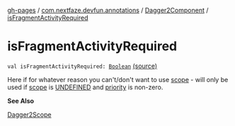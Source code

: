 [gh-pages](../../index.md) / [com.nextfaze.devfun.annotations](../index.md) / [Dagger2Component](index.md) / [isFragmentActivityRequired](./is-fragment-activity-required.md)

# isFragmentActivityRequired

`val isFragmentActivityRequired: `[`Boolean`](https://kotlinlang.org/api/latest/jvm/stdlib/kotlin/-boolean/index.html) [(source)](https://github.com/NextFaze/dev-fun/tree/master/devfun-annotations/src/main/java/com/nextfaze/devfun/annotations/Dagger2.kt#L76)

Here if for whatever reason you can't/don't want to use [scope](scope.md) - will only be used if [scope](scope.md) is [UNDEFINED](../-dagger2-scope/-u-n-d-e-f-i-n-e-d.md) and [priority](priority.md) is non-zero.

**See Also**

[Dagger2Scope](../-dagger2-scope/index.md)

